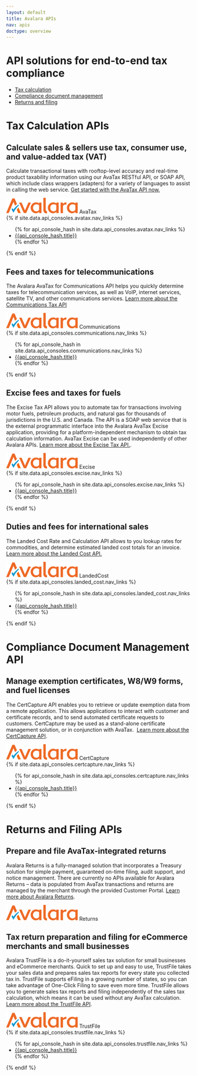 ```yaml
---
layout: default
title: Avalara APIs
nav: apis
doctype: overview
---
```

<div class="row bg-map">
  <div class="col-sm-6 col-sm-offset-3 text-center">
    <h1 class="h1p">API solutions for end-to-end tax compliance</h1>
      <ul class="pipe padding-bottom">
          <li><a href="#tax-calculation">Tax calculation</a></li>
          <li><a href="#compliance">Compliance document management</a></li>
          <li><a href="#returns-filing">Returns and filing</a></li>
      </ul>
  </div>
</div>
<div class="row border-top">
    <div class="col-sm-12">
        <h1><a name="tax-calculation"></a>Tax Calculation APIs</h1>
    </div>
    <div class="col-sm-7 col-sm-offset-3">
        <div class="row">
            <div class="col-sm-12"><h2>Calculate sales &amp; sellers use tax, consumer use, and value-added tax (VAT)</h2></div>
        </div>
        <p>Calculate transactional taxes with rooftop-level accuracy and real-time product taxability information using our AvaTax RESTful API, or SOAP API, which include class wrappers (adapters) for a variety of languages to assist in calling the web service. <a href="/avatax/get-started#signup">Get started with the AvaTax API now.</a></p>
        <div class="pageTitle">
            <img src="/images/AvLogo.svg" alt="Avalara">
            <span>AvaTax</span>
         </div>
        {% if site.data.api_consoles.avatax.nav_links %}
          <ul class="pipe padding-bottom">
          {% for api_console_hash in site.data.api_consoles.avatax.nav_links %}
              <li><a href="{{api_console_hash.path}}">{{api_console_hash.title}}</a></li>
          {% endfor %}
          </ul>
        {% endif %}
        <h2>Fees and taxes for telecommunications</h2>
        <p>The Avalara AvaTax for Communications API helps you quickly determine taxes for telecommunication services, as well as VoIP, internet services, satellite TV, and other communications services. <a href="/comunications">Learn more about the Communications Tax API</a></p>
        <div class="pageTitle">
            <img src="/images/AvLogo.svg" alt="Avalara">
            <span>Communications</span>
         </div>
        {% if site.data.api_consoles.communications.nav_links %}
          <ul class="pipe padding-bottom">
          {% for api_console_hash in site.data.api_consoles.communications.nav_links %}
              <li><a href="{{api_console_hash.path}}">{{api_console_hash.title}}</a></li>
          {% endfor %}
          </ul>
        {% endif %}
        <h2>Excise fees and taxes for fuels</h2>
        <p>The Excise Tax API allows you to automate tax for transactions involving motor fuels, petroleum products, and natural gas for thousands of jurisdictions in the U.S. and Canada. The API is a SOAP web service that is the external programmatic interface into the Avalara AvaTax Excise application, providing for a platform-independent mechanism to obtain tax calculation information. AvaTax Excise can be used independently of other Avalara APIs. <a href="/excise">Learn more about the Excise Tax API.</a>.</p>
        <div class="pageTitle">
            <img src="/images/AvLogo.svg" alt="Avalara">
            <span>Excise</span>
         </div>
        {% if site.data.api_consoles.excise.nav_links %}
          <ul class="pipe padding-bottom">
          {% for api_console_hash in site.data.api_consoles.excise.nav_links %}
              <li><a href="{{api_console_hash.path}}">{{api_console_hash.title}}</a></li>
          {% endfor %}
          </ul>
        {% endif %}
        <h2>Duties and fees for international sales</h2>
        <p>The Landed Cost  Rate and Calculation API allows to you lookup rates for commodities, and determine estimated landed cost totals for an invoice. <a href="/landedcost">Learn more about the Landed Cost API.</a></p>
        <div class="pageTitle">
            <img src="/images/AvLogo.svg" alt="Avalara">
            <span>LandedCost</span>
         </div>
         {% if site.data.api_consoles.landed_cost.nav_links %}
             <ul class="pipe padding-bottom">
             {% for api_console_hash in site.data.api_consoles.landed_cost.nav_links %}
                 <li><a href="{{api_console_hash.path}}">{{api_console_hash.title}}</a></li>
             {% endfor %}
             </ul>
         {% endif %}
    </div>
</div>
<div class="row border-top bg-fill padding-bottom">
    <div class="col-sm-12">
        <h1><a name="compliance"></a>Compliance Document Management API</h1>
    </div>
    <div class="col-sm-7 col-sm-offset-3">
        <div class="row">
            <div class="col-sm-12"><h2>Manage exemption certificates, W8/W9 forms, and fuel licenses</h2></div>
        </div>
        <p>The CertCapture API enables you to retrieve or update exemption data from a remote application. This allows applications to interact with customer and certificate records, and to send automated certificate requests to customers. CertCapture may be used as a stand-alone certificate management solution, or in conjunction with AvaTax.  <a href="/certcapture">Learn more about the CertCapture API</a>.</p>
        <div class="pageTitle">
            <img src="/images/AvLogo.svg" alt="Avalara">
            <span>CertCapture</span>
         </div>
          {% if site.data.api_consoles.certcapture.nav_links %}
              <ul class="pipe">
              {% for api_console_hash in site.data.api_consoles.certcapture.nav_links %}
                  <li><a href="{{api_console_hash.path}}">{{api_console_hash.title}}</a></li>
              {% endfor %}
              </ul>
          {% endif %}
    </div>
</div>
<div class="row border-top padding-bottom">
    <div class="col-sm-12">
        <h1><a name="returns-filing"></a>Returns and Filing APIs</h1>
    </div>
    <div class="col-sm-7 col-sm-offset-3">    
        <h2>Prepare and file AvaTax-integrated returns</h2>
        <p>Avalara Returns is a fully-managed solution that incorporates a Treasury solution for simple payment, guaranteed on-time filing, audit support, and notice management. There are currently no APIs available for Avalara Returns – data is populated from AvaTax transactions and returns are managed by the merchant through the provided Customer Portal. <a href="http://www.avalara.com/products/returns/">Learn more about Avalara Returns</a>.
        </p>
        <div class="pageTitle">
            <img src="/images/AvLogo.svg" alt="Avalara">
            <span>Returns</span>
        </div>
        <h2>Tax return preparation and filing for eCommerce merchants and small businesses</h2>
        <p>Avalara TrustFile is a do-it-yourself sales tax solution for small businesses and eCommerce merchants. Quick to set up and easy to use, TrustFile takes your sales data and prepares sales tax reports for every state you collected tax in. TrustFile supports eFiling in a growing number of states, so you can take advantage of One-Click Filing to save even more time. TrustFile allows you to generate sales tax reports and filing independently of the sales tax calculation, which means it can be used without any AvaTax calculation.  <a href="http://trustfile.avalara.com">Learn more about the TrustFile API</a>.</p>
        <div class="pageTitle">
            <img src="/images/AvLogo.svg" alt="Avalara">
            <span>TrustFile</span>
         </div>
       {% if site.data.api_consoles.trustfile.nav_links %}
           <ul class="pipe">
           {% for api_console_hash in site.data.api_consoles.trustfile.nav_links %}
               <li><a href="{{api_console_hash.path}}">{{api_console_hash.title}}</a></li>
           {% endfor %}
           </ul>
       {% endif %}
    </div>
</div>
